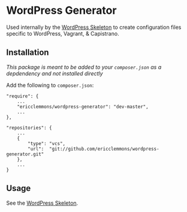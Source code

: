 WordPress Generator
===================

Used internally by the [WordPress Skeleton][1] to create configuration
files specific to WordPress, Vagrant, & Capistrano.


Installation
------------

_This package is meant to be added to your `composer.json` as a depdendency
and not installed directly_

Add the following to `composer.json`:

    "require": {
        ...
        "ericclemmons/wordpress-generator": "dev-master",
        ...
    },

    "repositories": {
        ...
        {
            "type": "vcs",
            "url":  "git://github.com/ericclemmons/wordpress-generator.git"
        },
        ...
    }


Usage
-----

See the [WordPress Skeleton][1].

[1]: https://github.com/ericclemmons/wordpress-skeleton
[2]: http://getcomposer.org/

